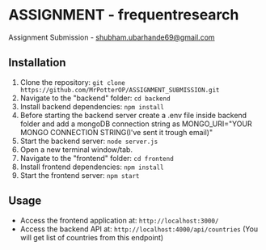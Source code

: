 # ASSIGNMENT - frequentresearch

Assignment Submission - shubham.ubarhande69@gmail.com

## Installation

1. Clone the repository: `git clone https://github.com/MrPotterOP/ASSIGNMENT_SUBMISSION.git`
2. Navigate to the "backend" folder: `cd backend`
3. Install backend dependencies: `npm install`
4. Before starting the backend server create a .env file inside backend folder and add a mongoDB connection string as MONGO_URI="YOUR MONGO CONNECTION STRING(I've sent it trough email)"
5. Start the backend server: `node server.js`
6. Open a new terminal window/tab.
7. Navigate to the "frontend" folder: `cd frontend`
8. Install frontend dependencies: `npm install`
9. Start the frontend server: `npm start`

## Usage

- Access the frontend application at: `http://localhost:3000/`
- Access the backend API at: `http://localhost:4000/api/countries` (You will get list of countries from this endpoint)
